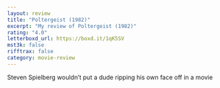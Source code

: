 ```yaml
---
layout: review
title: "Poltergeist (1982)"
excerpt: "My review of Poltergeist (1982)"
rating: "4.0"
letterboxd_url: https://boxd.it/1qK5SV
mst3k: false
rifftrax: false
category: movie-review
---
```


Steven Spielberg wouldn’t put a dude ripping his own face off in a movie
